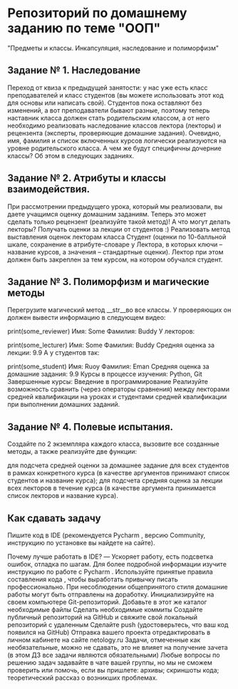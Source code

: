 # Репозиторий по домашнему заданию по теме "ООП"
"Предметы и классы. Инкапсуляция, наследование и полиморфизм"

## Задание № 1. Наследование
Переход от квиза к предыдущей занятости: у нас уже есть класс преподавателей и класс студентов (вы можете использовать этот код для основы или написать свой). Студентов пока оставляют без изменений, а вот преподаватели бывают разные, поэтому теперь наставник класса должен стать родительским классом, а от него необходимо реализовать наследование классов лектора (лекторы) и рецензента (эксперты, проверяющие домашние задания). Очевидно, имя, фамилия и список включенных курсов логически реализуются на уровне родительского класса. А чем же будут специфичны дочерние классы? Об этом в следующих заданиях.

## Задание № 2. Атрибуты и классы взаимодействия.
При рассмотрении предыдущего урока, который мы реализовали, вы даете учащимся оценку домашним заданиям. Теперь это может сделать только рецензент (реализуйте такой метод)! А что могут делать лекторы? Получать оценки за лекции от студентов :) Реализовать метод выставления оценок лекторам класса Студент (оценки по 10-балльной шкале, сохранение в атрибуте-словаре у Лектора, в которых ключи – название курсов, а значения – стандартные оценки). Лектор при этом должен быть закреплен за тем курсом, на котором обучался студент.

## Задание № 3. Полиморфизм и магические методы
Перегрузите магический метод __str__во все классы.
У проверяющих он должен вывести информацию в следующем видео:

print(some_reviewer)
Имя: Some
Фамилия: Buddy
У лекторов:

print(some_lecturer)
Имя: Some
Фамилия: Buddy
Средняя оценка за лекции: 9.9
А у студентов так:

print(some_student)
Имя: Ruoy
Фамилия: Eman
Средняя оценка за домашние задания: 9.9
Курсы в процессе изучения: Python, Git
Завершенные курсы: Введение в программирование
Реализуйте возможность сравнить (через операторы сравнения) между лекторами средней квалификации на уроках и студентами средней квалификации при выполнении домашних заданий.

## Задание № 4. Полевые испытания.
Создайте по 2 экземпляра каждого класса, вызовите все созданные методы, а также реализуйте две функции:

для подсчета средней оценки за домашнее задание для всех студентов в рамках конкретного курса (в качестве аргументов принимают список студентов и название курса);
для подсчета средняя оценка за лекции всех лекторов в течение курса (в качестве аргумента принимается список лекторов и название курса).

## Как сдавать задачу
Пишите код в IDE (рекомендуется Pycharm , версию Community, инструкцию по установке вы найдете на сайте).

Почему лучше работать в IDE? — Ускоряет работу, есть подсветка ошибок, отладка по шагам.
Для более подробной информации изучите инструкцию по работе с Pycharm .
Используйте принятые правила составления кода , чтобы выработать привычку писать профессионально. При несоблюдении общепринятого стиля домашние работы могут быть отправлены на доработку.
Инициализируйте на своем компьютере Git-репозиторий.
Добавьте в этот же каталог необходимые файлы
Сделать необходимые коммиты
Создайте публичный репозиторий на GitHub и свяжите свой локальный репозиторий с удаленным
Сделайте push (удостоверьтесь, что ваш код появился на GitHub)
Отправка вашего проекта отредактировать в личном кабинете на сайте netology.ru
Задачи, отмеченные как необязательные, можно не сдавать, это не влияет на получение зачета (в этом ДЗ все задачи являются обязательными)
Любые вопросы по решению задач задавайте в чате вашей группы, но мы не сможем проверить или помочь, если вы пришлете:
архивы;
скриншоты кода;
теоретический рассказ о возникших проблемах.

